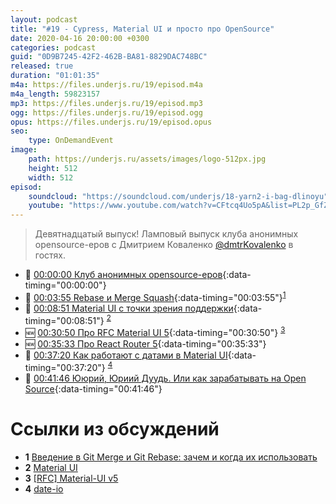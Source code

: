 ```yaml
---
layout: podcast
title: "#19 - Cypress, Material UI и просто про OpenSource"
date: 2020-04-16 20:00:00 +0300
categories: podcast
guid: "0D9B7245-42F2-462B-BA81-8829DAC748BC"
released: true
duration: "01:01:35"
m4a: https://files.underjs.ru/19/episod.m4a
m4a_length: 59823157
mp3: https://files.underjs.ru/19/episod.mp3
ogg: https://files.underjs.ru/19/episod.ogg
opus: https://files.underjs.ru/19/episod.opus
seo:
    type: OnDemandEvent
image:
    path: https://underjs.ru/assets/images/logo-512px.jpg
    height: 512
    width: 512
episod:
    soundcloud: "https://soundcloud.com/underjs/18-yarn2-i-bag-dlinoyu"
    youtube: "https://www.youtube.com/watch?v=CFtcq4Uo5pA&list=PL2p_GfZz-_1OWXrKUZRBc8LzMz5FJNXW7"
---
```


> Девятнадцатый выпуск! Ламповый выпуск клуба анонимных opensource-еров с Дмитрием Коваленко [@dmtrKovalenko](https://twitter.com/dmtrKovalenko) в гостях.

- 🤔 [00:00:00 Клуб анонимных opensource-еров](#){:data-timing="00:00:00"}
- 🤔 [00:03:55 Rebase и Merge Squash](#){:data-timing="00:03:55"}<sup>[1](#note1)</sup>
- 🤔 [00:08:51 Material UI с точки зрения поддержки](#){:data-timing="00:08:51"} <sup>[2](#note2)</sup>
- 🆕 [00:30:50 Про RFC Material UI 5](#){:data-timing="00:30:50"} <sup>[3](#note3)</sup>
- 🆕 [00:35:33 Про React Router 5](#){:data-timing="00:35:33"}
- 🤔 [00:37:20 Как работают с датами в Material UI](#){:data-timing="00:37:20"} <sup>[4](#note4)</sup>
- 🤔 [00:41:46 Ююрий, Юриий Дуудь. Или как зарабатывать на Open Source](#){:data-timing="00:41:46"}

# Ссылки из обсуждений

- <b id="note1">1</b> [Введение в Git Merge и Git Rebase: зачем и когда их использовать](https://habr.com/ru/post/432420/)
- <b id="note2">2</b> [Material UI](https://material-ui.com/ru/)
- <b id="note3">3</b> [[RFC] Material-UI v5](https://github.com/mui-org/material-ui/issues/20012)
- <b id="note4">4</b> [date-io](https://github.com/dmtrKovalenko/date-io)

